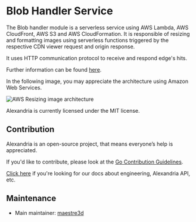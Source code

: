 # Blob Handler Service
The Blob handler module is a serverless service using AWS Lambda, AWS CloudFront, AWS S3 and AWS CloudFormation.
It is responsible of resizing and formatting images using serverless functions triggered by the respective CDN viewer request and origin response.

It uses HTTP communication protocol to receive and respond edge's hits.

Further information can be found [here](https://aws.amazon.com/es/blogs/networking-and-content-delivery/resizing-images-with-amazon-cloudfront-lambdaedge-aws-cdn-blog).

In the following image, you may appreciate the architecture using Amazon Web Services.

![AWS Resizing image architecture](https://d2908q01vomqb2.cloudfront.net/5b384ce32d8cdef02bc3a139d4cac0a22bb029e8/2018/02/20/Social-Media-Image-Resize-Images.png "AWS Resizing architecture")

Alexandria is currently licensed under the MIT license.

## Contribution
Alexandria is an open-source project, that means everyone’s help is appreciated.

If you'd like to contribute, please look at the [Go Contribution Guidelines](https://github.com/maestre3d/alexandria/tree/master/docs/GO_CONTRIBUTION.md).

[Click here](https://github.com/maestre3d/alexandria/tree/master/docs) if you're looking for our docs about engineering, Alexandria API, etc.

## Maintenance
- Main maintainer: [maestre3d](https://github.com/maestre3d)
